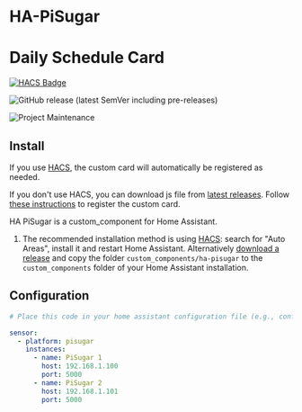 # HA-PiSugar


# Daily Schedule Card

[![HACS Badge](https://img.shields.io/badge/HACS-Default-31A9F4.svg?style=plastic)](https://github.com/hacs/integration)


![GitHub release (latest SemVer including pre-releases)](https://img.shields.io/github/v/release/boywiz/HA-PiSugar?style=plastic)

![Project Maintenance](https://img.shields.io/badge/maintainer-Maurice%20Manning-blue.svg?style=plastic)

## Install

If you use [HACS](https://hacs.xyz/), the custom card will automatically be registered as needed.

If you don't use HACS, you can download js file from [latest releases](https://github.com/amitfin/lovelace-daily-schedule-card/releases/). Follow [these instructions](https://developers.home-assistant.io/docs/frontend/custom-ui/registering-resources) to register the custom card.


HA PiSugar is a custom_component for Home Assistant.

1. The recommended installation method is using [HACS](https://hacs.xyz): search for "Auto Areas", install it and restart Home Assistant.
Alternatively [download a release](https://github.com/c-st/auto_areas/releases) and copy the folder `custom_components/ha-pisugar` to the `custom_components` folder of your Home Assistant installation.


## Configuration

```yaml
# Place this code in your home assistant configuration file (e.g., configuration.yaml)

sensor:
  - platform: pisugar
    instances:
      - name: PiSugar 1
        host: 192.168.1.100
        port: 5000
      - name: PiSugar 2
        host: 192.168.1.101
        port: 5000

```
